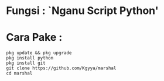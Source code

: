 # Fungsi : `Nganu Script Python'

# Cara Pake : 
```
pkg update && pkg upgrade
pkg install python
pkg install git
git clone https://github.com/Kgyya/marshal
cd marshal
```
